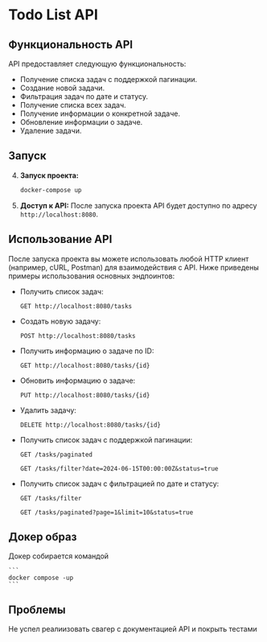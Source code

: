 # Todo List API

## Функциональность API

API предоставляет следующую функциональность:

- Получение списка задач с поддержкой пагинации.
- Создание новой задачи.
- Фильтрация задач по дате и статусу.
- Получение списка всех задач.
- Получение информации о конкретной задаче.
- Обновление информации о задаче.
- Удаление задачи.

## Запуск

4. **Запуск проекта:** 
    ```bash
    docker-compose up
    ```

5. **Доступ к API:** 
    После запуска проекта API будет доступно по адресу `http://localhost:8080`.

## Использование API

После запуска проекта вы можете использовать любой HTTP клиент (например, cURL, Postman) для взаимодействия с API. Ниже приведены примеры использования основных эндпоинтов:

- Получить список задач: 
    ```http
    GET http://localhost:8080/tasks
    ```

- Создать новую задачу: 
    ```http
    POST http://localhost:8080/tasks
    ```

- Получить информацию о задаче по ID: 
    ```http
    GET http://localhost:8080/tasks/{id}
    ```

- Обновить информацию о задаче: 
    ```http
    PUT http://localhost:8080/tasks/{id}
    ```

- Удалить задачу: 
    ```http
    DELETE http://localhost:8080/tasks/{id}
    ```
    
- Получить список задач с поддержкой пагинации:
    ```http
    GET /tasks/paginated
    ```
    
    ```example
    GET /tasks/filter?date=2024-06-15T00:00:00Z&status=true
    ```
    
- Получить список задач с фильтрацией по дате и статусу:
    ```http
    GET /tasks/filter
    ```
    
    ```example
    GET /tasks/paginated?page=1&limit=10&status=true
    ```
## Докер образ
Докер собирается командой 

    ```
    docker compose -up 
    ```
  
## Проблемы

Не успел реалиизовать свагер с документацией API и покрыть тестами 


